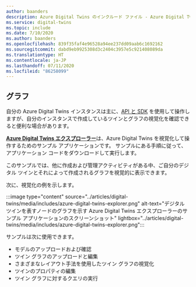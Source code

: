 ```yaml
---
author: baanders
description: Azure Digital Twins のインクルード ファイル - Azure Digital Twins エクスプローラーを使用した視覚化
ms.service: digital-twins
ms.topic: include
ms.date: 7/10/2020
ms.author: baanders
ms.openlocfilehash: 839f35faf4e96528a94ee237dd09aab6c1692162
ms.sourcegitcommit: dabd9eb9925308d3c2404c3957e5c921408089da
ms.translationtype: HT
ms.contentlocale: ja-JP
ms.lasthandoff: 07/11/2020
ms.locfileid: "86258099"
---
```

## <a name="visualization"></a>グラフ

自分の Azure Digital Twins インスタンスは主に、[API と SDK](../articles/digital-twins/how-to-use-apis-sdks.md) を使用して操作しますが、自分のインスタンスで作成しているツインとグラフの視覚化を確認できると便利な場合があります。

[**Azure Digital Twins エクスプローラー**](https://github.com/Azure-Samples/digital-twins-explorer)は、Azure Digital Twins を視覚化して操作するためのサンプル アプリケーションです。 サンプルにある手順に従って、アプリケーション コードをダウンロードして実行します。 

このサンプルでは、他に作成および管理アクティビティがある中、ご自分のデジタル ツインとそれによって作成されるグラフを視覚的に表示できます。

次に、視覚化の例を示します。

:::image type="content" source="../articles/digital-twins/media/includes/azure-digital-twins-explorer.png" alt-text="デジタル ツインを表すノードのグラフを示す Azure Digital Twins エクスプローラーのサンプル アプリケーションのスクリーンショット" lightbox="../articles/digital-twins/media/includes/azure-digital-twins-explorer.png":::

サンプルは次に使用できます。
* モデルのアップロードおよび確認
* ツイン グラフのアップロードと編集
* さまざまなレイアウト手法を使用したツイン グラフの視覚化
* ツインのプロパティの編集
* ツイン グラフに対するクエリの実行
